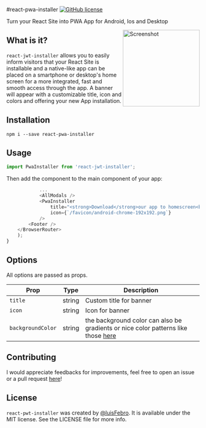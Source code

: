 #react-pwa-installer
[![GitHub license](https://img.shields.io/github/license/luisFebro/react-pwa-installer)](https://github.com/luisFebro/react-pwa-installer)

Turn your React Site into PWA App for Android, Ios and Desktop

<img src="screenshot.jpeg" align="right" title="Screenshot" width="200px">

## What is it?

`react-jwt-installer` allows you to easily inform visitors that your React Site is installable and a native-like app can be placed on a smartphone or desktop's home screen for a more integrated, fast and smooth access through the app. A banner will appear with a customizable title, icon and colors and offering your new App installation.

## Installation

```shell
npm i --save react-pwa-installer
```

## Usage

```javascript
import PwaInstaller from 'react-jwt-installer';
```

Then add the component to the main component of your app:

```js
            ...
            <AllModals />
            <PwaInstaller
                title="<strong>Download</strong>our app to homescreen<br />and have a faster access experience"
                icon={`/favicon/android-chrome-192x192.png`}
            />
        <Footer />
    </BrowserRouter>
    );
}
```

## Options

All options are passed as props.

| Prop                     | Type     | Description                      |
| ------------------------ | -------- | -------------------------------- |
| `title`                 | string   | Custom title for banner          |
| `icon`                  | string   | Icon for banner                  |
| `backgroundColor`                  | string   | the background color can also be gradients or nice color patterns like those [here](https://gradienta.io)                  |

## Contributing

I would appreciate feedbacks for improvements, feel free to open an issue or a pull request [here](https://github.com/luisFebro/react-pwa-installer/pulls)!

## License

`react-pwt-installer` was created by [@luisFebro](https://github.com/luisFebro). It is available under the MIT license. See the LICENSE file for more info.
